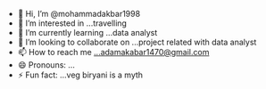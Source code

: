 - 👋 Hi, I’m @mohammadakbar1998
- 👀 I’m interested in ...travelling
- 🌱 I’m currently learning ...data analyst 
- 💞️ I’m looking to collaborate on ...project related with data analyst 
- 📫 How to reach me ...adamakabar1470@gmail.com
- 😄 Pronouns: ...
- ⚡ Fun fact: ...veg biryani is a myth


<!---
mohammadakbar1998/mohammadakbar1998 is a ✨ special ✨ repository because its `README.md` (this file) appears on your GitHub profile.
You can click the Preview link to take a look at your changes.
--->
